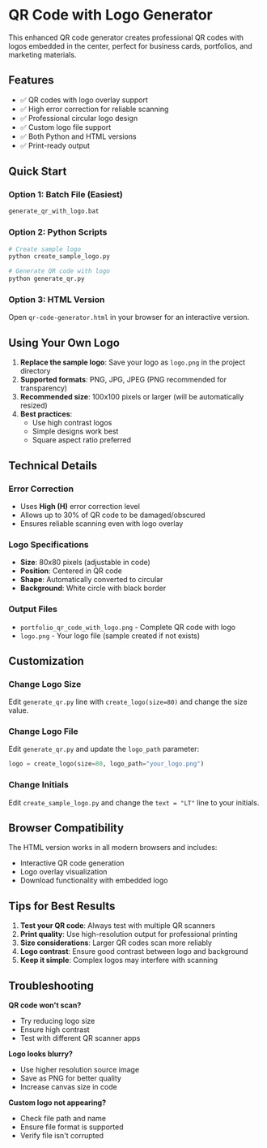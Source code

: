 # QR Code with Logo Generator

This enhanced QR code generator creates professional QR codes with logos embedded in the center, perfect for business cards, portfolios, and marketing materials.

## Features

- ✅ QR codes with logo overlay support
- ✅ High error correction for reliable scanning
- ✅ Professional circular logo design
- ✅ Custom logo file support
- ✅ Both Python and HTML versions
- ✅ Print-ready output

## Quick Start

### Option 1: Batch File (Easiest)

```bash
generate_qr_with_logo.bat
```

### Option 2: Python Scripts

```bash
# Create sample logo
python create_sample_logo.py

# Generate QR code with logo
python generate_qr.py
```

### Option 3: HTML Version

Open `qr-code-generator.html` in your browser for an interactive version.

## Using Your Own Logo

1. **Replace the sample logo**: Save your logo as `logo.png` in the project directory
2. **Supported formats**: PNG, JPG, JPEG (PNG recommended for transparency)
3. **Recommended size**: 100x100 pixels or larger (will be automatically resized)
4. **Best practices**:
   - Use high contrast logos
   - Simple designs work best
   - Square aspect ratio preferred

## Technical Details

### Error Correction

- Uses **High (H)** error correction level
- Allows up to 30% of QR code to be damaged/obscured
- Ensures reliable scanning even with logo overlay

### Logo Specifications

- **Size**: 80x80 pixels (adjustable in code)
- **Position**: Centered in QR code
- **Shape**: Automatically converted to circular
- **Background**: White circle with black border

### Output Files

- `portfolio_qr_code_with_logo.png` - Complete QR code with logo
- `logo.png` - Your logo file (sample created if not exists)

## Customization

### Change Logo Size

Edit `generate_qr.py` line with `create_logo(size=80)` and change the size value.

### Change Logo File

Edit `generate_qr.py` and update the `logo_path` parameter:

```python
logo = create_logo(size=80, logo_path="your_logo.png")
```

### Change Initials

Edit `create_sample_logo.py` and change the `text = "LT"` line to your initials.

## Browser Compatibility

The HTML version works in all modern browsers and includes:

- Interactive QR code generation
- Logo overlay visualization
- Download functionality with embedded logo

## Tips for Best Results

1. **Test your QR code**: Always test with multiple QR scanners
2. **Print quality**: Use high-resolution output for professional printing
3. **Size considerations**: Larger QR codes scan more reliably
4. **Logo contrast**: Ensure good contrast between logo and background
5. **Keep it simple**: Complex logos may interfere with scanning

## Troubleshooting

**QR code won't scan?**

- Try reducing logo size
- Ensure high contrast
- Test with different QR scanner apps

**Logo looks blurry?**

- Use higher resolution source image
- Save as PNG for better quality
- Increase canvas size in code

**Custom logo not appearing?**

- Check file path and name
- Ensure file format is supported
- Verify file isn't corrupted
